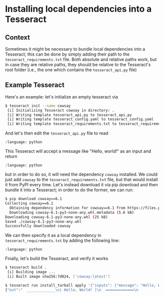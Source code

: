 # Installing local dependencies into a Tesseract

## Context
Sometimes it might be necessary to bundle local dependencies into a Tesseract;
this can be done by simply adding their path to the `tesseract_requirements.txt` file.
Both absolute and relative paths work, but in case they are relative paths, they should be
relative to the Tesseract's root folder (i.e., the one which contains the `tesseract_api.py` file)

## Example Tesseract
Here's an example: let's initialize an empty tesseract via
```bash
$ tesseract init --name cowsay
 [i] Initializing Tesseract cowsay in directory: .
 [i] Writing template tesseract_api.py to tesseract_api.py
 [i] Writing template tesseract_config.yaml to tesseract_config.yaml
 [i] Writing template tesseract_requirements.txt to tesseract_requirements.txt
 ```

 And let's then edit the `tesseract_api.py` file to read

```{literalinclude} ../../../examples/localdependency/tesseract_api.py
:language: python
```


This Tesseract will accept a message like "Hello, world!" as an input and return
```{literalinclude} ../../../examples/localdependency/expected_output.txt
:language: python
```

but in order to do so, it will need the dependency `cowsay` installed. We could just
add `cowsay` to the `tesseract_requirements.txt` file, but that would install it from PyPI every
time. Let's instead download it via pip download and then bundle it into a Tesseract; in order to
do the former, we can run:
```bash
$ pip download cowsay==6.1
Collecting cowsay==6.1
  Obtaining dependency information for cowsay==6.1 from https://files.pythonhosted.org/packages/f1/13/63c0a02c44024ee16f664e0b36eefeb22d54e93531630bd99e237986f534/cowsay-6.1-py3-none-any.whl.metadata
  Downloading cowsay-6.1-py3-none-any.whl.metadata (5.6 kB)
Downloading cowsay-6.1-py3-none-any.whl (25 kB)
Saved ./cowsay-6.1-py3-none-any.whl
Successfully downloaded cowsay
```

We can then specify it as a local dependency in `tesseract_requirements.txt` by adding the following line:
```{literalinclude} ../../../examples/localdependency/tesseract_requirements.txt
:language: python
```

Finally, let's build the Tesseract, and verify it works
```bash
$ tesseract build .
 [i] Building image ...
 [i] Built image sha256:7d024, ['cowsay:latest']

$ tesseract run install_tarball apply '{"inputs": {"message": "Hello, World!"}}'
{"out":"  _____________\n| Hello, World! |\n  =============\n             \\\n              \\\n                ^__^\n                (oo)\\_______\n                (__)\\       )\\/\\\n                    ||----w |\n                    ||     ||"}
```
